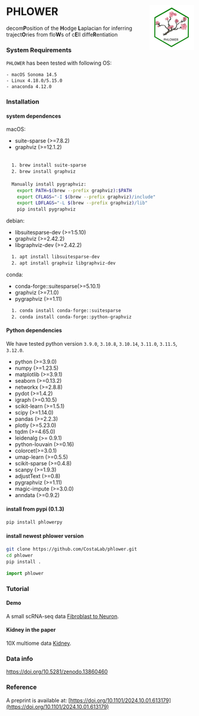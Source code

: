 
# PHLOWER<img src="https://github.com/CostaLab/phlower/blob/main/figures/phlower_logo.svg" align="right" width="120" alt='logo'/>

decom**P**osition of the **H**odge **L**aplacian for inferring traject**O**ries from flo**W**s of c**E**ll diffe**R**entiation

### System Requirements
`PHLOWER` has been tested with following OS:

	- macOS Sonoma 14.5
	- Linux 4.18.0/5.15.0
	- anaconda 4.12.0

### Installation

#### system dependences



macOS:
- suite-sparse (>=7.8.2)
- graphviz (>=12.1.2)

```bash

  1. brew install suite-sparse
  2. brew install graphviz

  Manually install pygraphviz:
    export PATH=$(brew --prefix graphviz):$PATH
    export CFLAGS="-I $(brew --prefix graphviz)/include"
    export LDFLAGS="-L $(brew --prefix graphviz)/lib"
    pip install pygraphviz
```

debian:
- libsuitesparse-dev (>=1:5.10)
- graphviz (>=2.42.2)
- libgraphviz-dev (>=2.42.2)
  
```bash
  1. apt install libsuitesparse-dev
  2. apt install graphviz libgraphviz-dev
```
conda:

- conda-forge::suitesparse(>=5.10.1)
- graphviz (>=7.1.0)
- pygraphviz (>=1.11)

```bash
  1. conda install conda-forge::suitesparse
  2. conda install conda-forge::python-graphviz
```

#### Python dependencies
We have tested python version `3.9.0`, `3.10.8`, `3.10.14`, `3.11.0`, `3.11.5`, `3.12.0`.

  - python (>=3.9.0)
  - numpy (>=1.23.5)
  - matplotlib (>=3.9.1)
  - seaborn (>=0.13.2)
  - networkx (>=2.8.8)
  - pydot (>=1.4.2)	
  - igraph (>=0.10.5)
  - scikit-learn (>=1.5.1)
  - scipy (>=1.14.0)
  - pandas (>=2.2.3)
  - plotly (>=5.23.0)
  - tqdm (>=4.65.0)
  - leidenalg (>= 0.9.1)
  - python-louvain (>=0.16)
  - colorcet(>=3.0.1)
  - umap-learn (>=0.5.5)
  - scikit-sparse (>=0.4.8)
  - scanpy (>=1.9.3)
  - adjustText (>=0.8)
  - pygraphviz (>=1.11)
  - magic-impute (>=3.0.0)
  - anndata (>=0.9.2)

#### install from pypi (0.1.3)
```bash
pip install phlowerpy

```

#### install newest phlower version
```bash
git clone https://github.com/CostaLab/phlower.git
cd phlower
pip install .
```

```python
import phlower
```
### Tutorial

#### Demo
A small scRNA-seq data [Fibroblast to Neuron](https://phlower.readthedocs.io/en/latest/notebooks/fib2neuron.html).

#### Kidney in the paper
10X multiome data [Kidney](https://phlower.readthedocs.io/en/latest/notebooks/kidney.html).


### Data info
https://doi.org/10.5281/zenodo.13860460


### Reference

A preprint is available at: [https://doi.org/10.1101/2024.10.01.613179](https://doi.org/10.1101/2024.10.01.613179)
